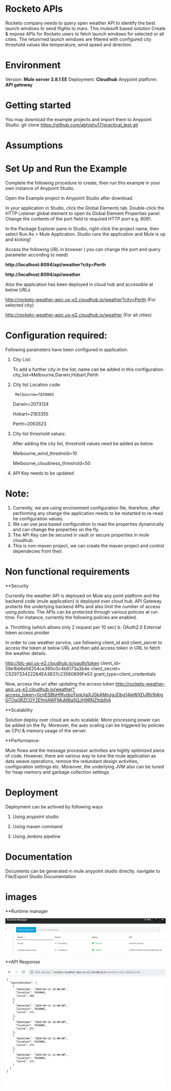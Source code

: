 # Rocketo APIs 
Rocketo company needs to query open weather API to identify the best launch windows to send flights to mars. 
This mulesoft based solution Create & expose APIs for Rocketo users to fetch launch windows for selected or all cities. The retunrned launch windows are filtered with configured city threshold values like 
temperature, wind speed and direction.

# Environment
Version: **Mule server 3.8.1 EE**
Deployment: **Cloudhub**
Anypoint platform: **API gateway** 

# Getting started
You may download the example projects and import them to Anypoint Studio.
git clone https://github.com/abhishu17/practical_test.git

# Assumptions


# Set Up and Run the Example
Complete the following procedure to create, then run this example in your own instance of Anypoint Studio. 

Open the Example project in Anypoint Studio after download.

In your application in Studio, click the Global Elements tab. Double-click the HTTP Listener global element to open its Global Element Properties panel. Change the contents of the port field to required HTTP port e.g. 8081.

In the Package Explorer pane in Studio, right-click the project name, then select Run As > Mule Application. Studio runs the application and Mule is up and kicking!

Access the following URL in browser ( you can change the port and query parameter according to need)

**http://localhost:8094/api/weather?city=Perth**

**http://localhost:8094/api/weather**

Also the application has been deployed in cloud hub and accessible at below URLs

http://rocketo-weather-apic.us-e2.cloudhub.io/weather?city=Perth (For selected city)

http://rocketo-weather-apic.us-e2.cloudhub.io/weather (For all cities)


# Configuration required:

Following parameters have been configured in application.
 
1. City List: 

   To add a further city in the list, name can be added in this configuration.
   city_list=Melbourne,Darwin,Hobart,Perth
   
2. City list Location code:

        Melbourne=7839805
	
	Darwin=2073124
	
	Hobart=2163355
	
	Perth=2063523  
    
3. City list threshold values:
    
    After adding the city list, threshold values need be added as below  	
	
	Melbourne_wind_threshold=10
	
	Melbourne_cloudiness_threshold=50
	

4. API Key needs to be updated 

# Note: 

1. Currently, we are using environment configuration file, therefore, after performing any change the application needs to be restarted to re-read he configuration values.
2. We can use java based configuration to read the properties dynamically
   and can change the properties on the fly.
3. The API Key can be secured in vault or secure properties in mule cloudhub. 
4. This is non-maven project, we can create the maven project and control dependecies from their.

# Non functional requirements

**Security

Currently the weather API is deployed on Mule any point platform and the backend code (mule application) is deployed over cloud hub. API Gateway protects the underlying backend APIs and also limit the number of access using policies.
The APIs can be protected through various policies at run time. For instance, currently the following policies are enabled.

a.	Throttling  (which allows only 2 request per 10 sec)
b.      OAuth2.0 External token access proider

   In order to use weather service, use following client_id and client_secret to access the token at below URL and then add access token in URL to fetch the weather details.
   
   http://blc-api.us-e2.cloudhub.io/oauth/token
   client_id= 59e1bb6e56254ce390c0c4b6173a3b4e
   client_secret= C529733422264EA3837c23560899Fe53
   grant_type=client_credentials
   
   Now, access the url after updating the access token
   http://rocketo-weather-apic.us-e2.cloudhub.io/weather?access_token=0cnESBbHfKutboTpqUjaXJGkAMnzgJDbg14jeWXDJRIr9iAigGTOq0RZCGY2EfmlAWFMuMBa5QJH9RNZttddhA
   
   

**Scalability

Solution deploy over cloud are auto scalable. More processing power can be added on the fly. Moreover, the auto scaling can be triggered by policies as CPU & memory usage of the server.

**Performance-

Mule flows and the message processor activities are highly optimized piece of code. However, there are various way to tune the mule application as data weave operations, remove the redundant design activities, configuration settings etc. Moreover, the underlying JVM also can be tuned for heap memory and garbage collection settings.



# Deployment

Deployment can be achived by following ways

1. Using anypoint studio

2. Using maven command

3. Using Jenkins pipeline

# Documentation
  Documents can be generated in mule anypoint studio directly.
  navigate to File/Export Studio Documentation
  
# images
  
 **Runtime manager
 
 ![alt text](https://github.com/abhishu17/practical_test/blob/master/images/RuntimeManager.jpg)
 
 
 **API Response
 
 ![alt text](https://github.com/abhishu17/practical_test/blob/master/images/preview.png)
  
 

